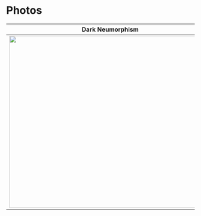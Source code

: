 # Photos
Dark Neumorphism           |  White Neumorphism
:-------------------------:|:-------------------------:
<a href="https://www.bulmasites.com/demo/Dark-SoftUi"> <img src="https://www.bulmasites.com/assets/DarkSoftUI.png" height="460" width="540"> </a>  |  <a href="https://www.bulmasites.com/demo/White-SoftUI"> <img src="https://www.bulmasites.com/assets/WhiteSoftUI.png" height="460" width="540"> </a>
